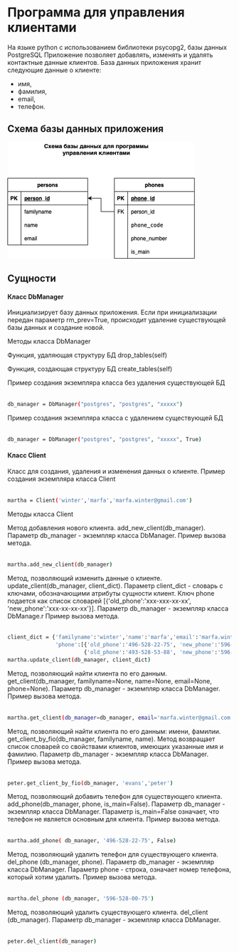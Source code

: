 
# Программа для управления клиентами
На языке python с использованием библиотеки psycopg2, базы данных PostgreSQL
Приложение позволяет добавлять, изменять и удалять контактные данные клиентов.
База данных приложения хранит следующие данные о клиенте:
- имя,
- фамилия,
- email,
- телефон.

## Схема базы данных приложения 

![N|Solid](Contacts.jpg)

## Сущности

#### Класс DbManager

Инициализирует базу данных приложения. 
Если при инициализации передан параметр rm_prev=True, происходит удаление существующей базы данных и создание новой.

Методы класса DbManager

Функция, удаляющая структуру БД
drop_tables(self)

Функция, создающая структуру БД
create_tables(self)

Пример создания экземпляра класса без удаления существующей БД
```sh

db_manager = DbManager("postgres", "postgres", "xxxxx")

```

Пример создания экземпляра класса с удалением существующей БД
```sh

db_manager = DbManager("postgres", "postgres", "xxxxx", True)

```


#### Класс Client
Класс для создания, удаления и изменения данных о клиенте.
Пример создания экземпляра класса Client
```sh

martha = Client('winter','marfa','marfa.winter@gmail.com')

```

Методы класса Client

Метод добавления нового клиента.
add_new_client(db_manager).
Параметр db_manager - экземпляр класса DbManager.
Пример вызова метода.
```sh

martha.add_new_client(db_manager)

```

Метод, позволяющий изменить данные о клиенте.
update_client(db_manager, client_dict). 
Параметр client_dict - словарь с ключами, обозначающими атрибуты сущности клиент.
Ключ phone подается как список словарей [{'old_phone':'xxx-xxx-xx-xx', 'new_phone':'xxx-xx-xx-xx'}].
Параметр db_manager - экземпляр класса DbManage.r
Пример вызова метода. 
```sh

client_dict = {'familyname':'winter','name':'marfa','email':'marfa.winter@gmail.com',
               'phone':[{'old_phone':'496-528-22-75', 'new_phone':'596-528-22-75'},
                        {'old_phone':'493-528-53-88', 'new_phone':'596-528-00-75'}]}
martha.update_client(db_manager, client_dict)

```

Метод, позволяющий найти клиента по его данным.
get_client(db_manager, familyname=None, name=None, email=None, phone=None). 
Параметр db_manager - экземпляр класса DbManager.
Пример вызова метода.
```sh

martha.get_client(db_manager=db_manager, email='marfa.winter@gmail.com')

```

Метод, позволяющий найти клиента по его данным: имени, фамилии.
get_client_by_fio(db_manager, familyname, name).
Метод возвращает список словарей со свойствами клиентов, имеющих указанные имя и фамилию.
Параметр db_manager - экземпляр класса DbManager.
Пример вызова метода. 
```sh

peter.get_client_by_fio(db_manager, 'evans','peter')

```

Метод, позволяющий добавить телефон для существующего клиента.
add_phone(db_manager, phone, is_main=False).
Параметр db_manager - экземпляр класса DbManager.
Параметр is_main=False означает, что телефон не является основным для клиента.
Пример вызова метода. 
```sh

martha.add_phone( db_manager, '496-528-22-75', False) 

```

Метод, позволяющий удалить телефон для существующего клиента.
del_phone (db_manager, phone).
Параметр db_manager - экземпляр класса DbManager.
Параметр phone - строка, означает номер телефона, который хотим удалить.
Пример вызова метода. 
```sh

martha.del_phone (db_manager, '596-528-00-75') 

```

Метод, позволяющий удалить существующего клиента.
del_client (db_manager).
Параметр db_manager - экземпляр класса DbManager.
```sh

peter.del_client(db_manager)

```